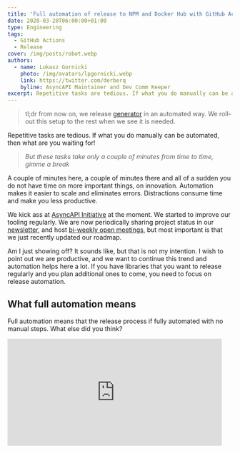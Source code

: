```yaml
---
title: 'Full automation of release to NPM and Docker Hub with GitHub Actions and Conventional Commits'
date: 2020-03-20T06:00:00+01:00
type: Engineering
tags:
  - GitHub Actions
  - Release
cover: /img/posts/robot.webp
authors:
  - name: Lukasz Gornicki
    photo: /img/avatars/lpgornicki.webp
    link: https://twitter.com/derberq
    byline: AsyncAPI Maintainer and Dev Comm Keeper
excerpt: Repetitive tasks are tedious. If what you do manually can be automated, then what are you waiting for!
---
```


> tl;dr
> from now on, we release [generator](https://github.com/asyncapi/generator/) in an automated way. We roll-out this setup to the rest when we see it is needed.

Repetitive tasks are tedious. If what you do manually can be automated, then what are you waiting for!

> _But these tasks take only a couple of minutes from time to time, gimme a break_

A couple of minutes here, a couple of minutes there and all of a sudden you do not have time on more important things, on innovation. Automation makes it easier to scale and eliminates errors. Distractions consume time and make you less productive.

We kick ass at [AsyncAPI Initiative](https://www.asyncapi.com/) at the moment. We started to improve our tooling regularly. We are now periodically sharing project status in our [newsletter](https://www.asyncapi.com/newsletter), and host [bi-weekly open meetings](https://github.com/asyncapi/asyncapi/issues/115), but most important is that we just recently updated our roadmap.

Am I just showing off? It sounds like, but that is not my intention. I wish to point out we are productive, and we want to continue this trend and automation helps here a lot. If you have libraries that you want to release regularly and you plan additional ones to come, you need to focus on release automation.

## What full automation means

Full automation means that the release process if fully automated with no manual steps. What else did you think?

<iframe src="https://giphy.com/embed/6uGhT1O4sxpi8" width="480" height="240" frameBorder="0" className="giphy-embed" allowFullScreen />

Your responsibility is just to merge a pull request. The automation handles the rest.

You might say: _but I do not want to release on every merge, sometimes I merge changes that are not related to the functionality of the library_.

This is a valid point. You need a way to recognize if the given commit should trigger the release and what kind of version, PATCH, or MINOR. The way to do it is to introduce in your project [Conventional Commits](https://www.conventionalcommits.org/en/v1.0.0/) specification.

## Conventional Commits

At [AsyncAPI Initiative](https://www.asyncapi.com/) we use [Semantic Versioning](https://semver.org/). This is why choosing [Conventional Commits](https://www.conventionalcommits.org/en/v1.0.0/) specification was a natural decision.

Purpose of Conventional Commits is to make commits not only human-readable but also machine-readable. It defines a set of commit prefixes that can be easily parsed and analyzed by tooling.

This is how the version of the library looks like when it follows semantic versioning: `MAJOR.MINOR.PATCH`. How does the machine know what release you want to bump because of a given commit? Simplest mapping looks like in the following list:

- Commit message prefix `fix: ` indicates `PATCH` release,
- Commit message prefix `feat: ` indicates `MINOR` release,
- Commit message prefix `{ANY_PREFIX}!: ` so for example `feat!:` or even `refactor!: ` indicate `MAJOR` release.

It other words, assume your version was 1.0.0, and you made a commit like `feat: add a new parameter to test endpoint`. You can have a script that picks up `feat: ` and triggers release that eventually bumps to version 1.1.0.

## Workflow design

At [AsyncAPI Initiative](https://www.asyncapi.com/) where we introduced the release pipeline for the very first time, we had to do the following automatically:

- Tag Git repository with a new version
- Create GitHub Release
- Push new version of the package to [NPM](https://www.npmjs.com/)
- Push new version of Docker image to [Docker Hub](https://hub.docker.com/)
- Bump the version of the package in `package.json` file and commit the change to the repository

This is how the design looks like:

![npm docker release workflow](/img/posts/release-workflow.webp)

There are two workflows designed here.

The first workflow reacts to changes in the release branch (`master` in this case), decides if release should be triggered, and triggers it. The last step of the workflow is a pull request creation with changes in `package.json` and `package-lock.json`. Why are changes not committed directly to the release branch? Because we use branch protection rules and do not allow direct commits to release branches.

You can extend this workflow with additional steps, like:

- Integration testing
- Deployment
- Notifications

The second workflow is just for handling changes in `package.json`. To fulfill branch protection settings, we had to auto-approve the pull request so we can automatically merge it.

## GitHub Actions

Even though I have [my opinion about GitHub Actions](https://dev.to/derberg/github-actions-when-fascination-turns-into-disappointment-4d75), I still think it is worth investing in it, especially for the release workflows.

We used the GitHub-provided actions and the following awesome actions built by the community:

- [Create Pull Request](ttps://github.com/marketplace/actions/create-pull-request)
- [Auto Approve](https://github.com/marketplace/actions/auto-approve)
- [Merge Pull Request](https://github.com/marketplace/actions/merge-pull-requests-automerge-action)

### Release workflow

Release workflow triggers every time there is something new happening in the release branch. In our case, it is the `master` branch:

```yaml
on:
  push:
    branches:
      - master
```

#### GitHub and NPM

For releases to GitHub and NPM, the most convenient solution is to integrate [semantic release](https://github.com/semantic-release/semantic-release) package and related plugins that support Conventional Commits. You can configure plugins in your `package.json` in the order they should be invoked:

```json
"plugins": [
  [
    "@semantic-release/commit-analyzer",
    {
      "preset": "conventionalcommits"
    }
  ],
  [
    "@semantic-release/release-notes-generator",
    {
      "preset": "conventionalcommits"
    }
  ],
  "@semantic-release/npm",
  "@semantic-release/github"
]
```

Conveniently, functional automation uses a [technical bot rather than a real user](https://www.thinkautomation.com/bots-and-ai/what-are-software-bots/). GitHub actions allow you to encrypt the credentials of different systems at the repository level. Referring to them in actions looks as follows:

```yaml
- name: Release to NPM and GitHub
  id: release
  env:
    GITHUB_TOKEN: ${{ secrets.GH_TOKEN }}
    NPM_TOKEN: ${{ secrets.NPM_TOKEN }}
    GIT_AUTHOR_NAME: asyncapi-bot
    GIT_AUTHOR_EMAIL: info@asyncapi.io
    GIT_COMMITTER_NAME: asyncapi-bot
    GIT_COMMITTER_EMAIL: info@asyncapi.io
  run: npm run release
```

Aside from automation, the bot also comments on every pull request and issue included in the release notifying subscribed participants that the given topic is part of the release. Isn't it awesome?

![pr info about release](/img/posts/pr-indicator.webp)

#### Docker

For handling Docker, you can use some community-provided GitHub action that abstracts Docker CLI. I don't think it is needed if you know Docker. You might also want to reuse some commands during local development, like image building, and have them behind an npm script like `npm run docker-build`.

```yaml
- name: Release to Docker
  if: steps.initversion.outputs.version != steps.extractver.outputs.version
  run: |
    echo ${{secrets.DOCKER_PASSWORD}} | docker login -u ${{secrets.DOCKER_USERNAME}} --password-stdin
    npm run docker-build
    docker tag asyncapi/generator:latest asyncapi/generator:${{ steps.extractver.outputs.version }}
    docker push asyncapi/generator:${{ steps.extractver.outputs.version }}
    docker push asyncapi/generator:latest
```

#### Bump version in package.json

A common practice is to bump the package version in `package.json` on every release. You should also push the modified file to the release branch. Be aware though that good practices in the project are:

- Do not commit directly to the release branch. All changes should go through pull requests with proper peer review.
- Branches should have basic protection enabled. There should be simple rules that block pull requests before the merge.

Release workflow, instead of pushing directly to the release branch, should commit to a new branch and create a pull request. Seems like an overhead? No, you can also automate it. Just keep on reading.

```yaml
- name: Create Pull Request with updated package files
  if: steps.initversion.outputs.version != steps.extractver.outputs.version
  uses: peter-evans/create-pull-request@v2.4.4
  with:
    token: ${{ secrets.GH_TOKEN }}
    commit-message: 'chore(release): ${{ steps.extractver.outputs.version }}'
    committer: asyncapi-bot <info@asyncapi.io>
    author: asyncapi-bot <info@asyncapi.io>
    title: 'chore(release): ${{ steps.extractver.outputs.version }}'
    body: 'Version bump in package.json and package-lock.json for release [${{ steps.extractver.outputs.version }}](https://github.com/${{github.repository}}/releases/tag/v${{ steps.extractver.outputs.version }})'
    branch: version-bump/${{ steps.extractver.outputs.version }}
```

#### Conditions and sharing outputs

GitHub Actions has two excellent features:

- You can set conditions for specific steps
- You can share the output of one step with another

These features are used in the release workflow to check the version of the package, before and after the GitHub/NPM release step.

To share the output, you must assign an `id` to the step and declare a variable and assign any value to it.

```yaml
- name: Get version from package.json after release step
  id: extractver
  run: |
    version=$(npm run get-version --silent)
    echo "version=$version" >> $GITHUB_OUTPUT
```

You can access the shared value by the `id` and a variable name like `steps.extractver.outputs.version`. We use it, for example, in the condition that specifies if further steps of the workflow should be triggered or not. If the version in `package.json` changed after GitHub and NPM step, this means we should proceed with Docker publishing and pull request creation:

```yaml
if: steps.initversion.outputs.version != steps.extractver.outputs.version
```

#### Full workflow

Below you can find the entire workflow file:

```yaml
name: Release

on:
  push:
    branches:
      - master

jobs:
  release:
    name: 'Release NPM, GitHub, Docker'
    runs-on: ubuntu-latest
    steps:
      - name: Checkout repo
        uses: actions/checkout@v2
      - name: Setup Node.js
        uses: actions/setup-node@v1
        with:
          node-version: 13
      - name: Install dependencies
        run: npm ci

      - name: Get version from package.json before release step
        id: initversion
        run: npm run get-version --silent

      - name: Set output
        run: echo "version=$(npm run get-version --silent)" >> $GITHUB_OUTPUT

      - name: Release to NPM and GitHub
        id: release
        env:
          GITHUB_TOKEN: ${{ secrets.GH_TOKEN }}
          NPM_TOKEN: ${{ secrets.NPM_TOKEN }}
          GIT_AUTHOR_NAME: asyncapi-bot
          GIT_AUTHOR_EMAIL: info@asyncapi.io
          GIT_COMMITTER_NAME: asyncapi-bot
          GIT_COMMITTER_EMAIL: info@asyncapi.io
        run: npm run release
      - name: Get version from package.json after release step
        id: extractver
        run: echo "::set-output name=version::$(npm run get-version --silent)"
      - name: Release to Docker
        if: steps.initversion.outputs.version != steps.extractver.outputs.version
        run: |
          echo ${{secrets.DOCKER_PASSWORD}} | docker login -u ${{secrets.DOCKER_USERNAME}} --password-stdin
          npm run docker-build
          docker tag asyncapi/generator:latest asyncapi/generator:${{ steps.extractver.outputs.version }}
          docker push asyncapi/generator:${{ steps.extractver.outputs.version }}
          docker push asyncapi/generator:latest
      - name: Create Pull Request with updated package files
        if: steps.initversion.outputs.version != steps.extractver.outputs.version
        uses: peter-evans/create-pull-request@v2.4.4
        with:
          token: ${{ secrets.GH_TOKEN }}
          commit-message: 'chore(release): ${{ steps.extractver.outputs.version }}'
          committer: asyncapi-bot <info@asyncapi.io>
          author: asyncapi-bot <info@asyncapi.io>
          title: 'chore(release): ${{ steps.extractver.outputs.version }}'
          body: 'Version bump in package.json and package-lock.json for release [${{ steps.extractver.outputs.version }}](https://github.com/${{github.repository}}/releases/tag/v${{ steps.extractver.outputs.version }})'
          branch: version-bump/${{ steps.extractver.outputs.version }}
```

## Automated merging workflow

You may be asking yourself:

> _Why automated approving and merging is handled in a separate workflow and not as part of release workflow_

One reason is that the time between pull request creation and its readiness to be merged is hard to define. Pull requests always include some automated checks, like testing, linting, and others. These are long-running checks. You should not make such an asynchronous step a part of your synchronous release workflow.

Another reason is that you can also extend such an automated merging flow to handle not only pull requests coming from the release-handling bot but also other bots, that, for example, update your dependencies for security reasons.

You should divide automation into separate jobs that enable you to define their dependencies. There is no point to run the **automerge** job until the **autoapprove** one ends. GitHub Actions allows you to express this with `needs: [autoapprove]`

Below you can find the entire workflow file:

```yaml
name: Automerge release bump PR

on:
  pull_request:
    types:
      - labeled
      - unlabeled
      - synchronize
      - opened
      - edited
      - ready_for_review
      - reopened
      - unlocked
  pull_request_review:
    types:
      - submitted
  check_suite:
    types:
      - completed
  status: {}

jobs:
  autoapprove:
    runs-on: ubuntu-latest
    steps:
      - name: Autoapproving
        uses: hmarr/auto-approve-action@v2.0.0
        if: github.actor == 'asyncapi-bot'
        with:
          github-token: '${{ secrets.GITHUB_TOKEN }}'

  automerge:
    needs: [autoapprove]
    runs-on: ubuntu-latest
    steps:
      - name: Automerging
        uses: pascalgn/automerge-action@v0.7.5
        if: github.actor == 'asyncapi-bot'
        env:
          GITHUB_TOKEN: '${{ secrets.GH_TOKEN }}'
          GITHUB_LOGIN: asyncapi-bot
          MERGE_LABELS: ''
          MERGE_METHOD: 'squash'
          MERGE_COMMIT_MESSAGE: 'pull-request-title'
          MERGE_RETRIES: '10'
          MERGE_RETRY_SLEEP: '10000'
```

For a detailed reference, you can look into [this pull request](https://github.com/asyncapi/generator/pull/242) that introduces the above-described workflow in the [generator](https://github.com/asyncapi/generator/).

## Conclusions

Automate all the things, don't waste time. Automate releases, even if you are a purist that for years followed a rule of using [imperative mood](https://chris.beams.io/posts/git-commit/#imperative) in commit subject and now, after looking on prefixes from Conventional Commits you feel pure disgust.

<iframe src="https://giphy.com/embed/8PmTor9XVnD3sxXHRe" width="480" height="435" frameBorder="0" className="giphy-embed" allowFullScreen />

In the end, you can always use something different, custom approach, like reacting to merges from pull requests with the specific label only. If you have time to reinvent the wheel, go for it.

_Cover photo by [Franck V.](https://unsplash.com/@franckinjapan) taken from Unsplash._
